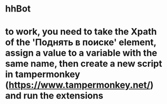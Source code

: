 ﻿# hhBot

# to work, you need to take the Xpath of the 'Поднять в поиске' element, assign a value to a variable with the same name, then create a new script in tampermonkey (https://www.tampermonkey.net/) and run the extensions
